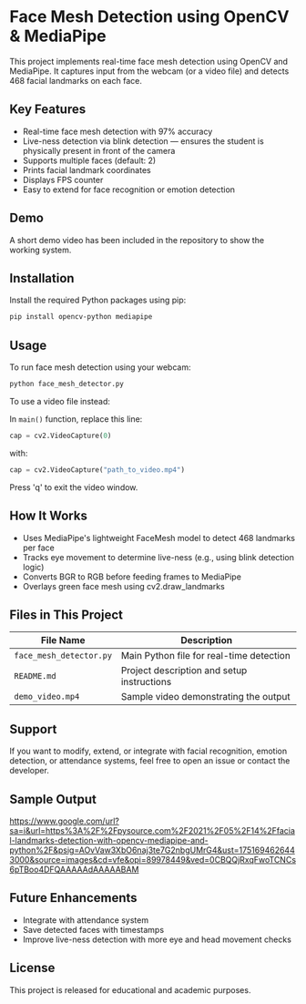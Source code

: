 
# Face Mesh Detection using OpenCV & MediaPipe

This project implements real-time face mesh detection using OpenCV and MediaPipe. It captures input from the webcam (or a video file) and detects 468 facial landmarks on each face.

## Key Features

- Real-time face mesh detection with 97% accuracy
- Live-ness detection via blink detection — ensures the student is physically present in front of the camera
- Supports multiple faces (default: 2)
- Prints facial landmark coordinates
- Displays FPS counter
- Easy to extend for face recognition or emotion detection

## Demo

A short demo video has been included in the repository to show the working system.

## Installation

Install the required Python packages using pip:

```bash
pip install opencv-python mediapipe
```

## Usage

To run face mesh detection using your webcam:

```bash
python face_mesh_detector.py
```

To use a video file instead:

In `main()` function, replace this line:
```python
cap = cv2.VideoCapture(0)
```
with:
```python
cap = cv2.VideoCapture("path_to_video.mp4")
```

Press 'q' to exit the video window.

## How It Works

- Uses MediaPipe's lightweight FaceMesh model to detect 468 landmarks per face
- Tracks eye movement to determine live-ness (e.g., using blink detection logic)
- Converts BGR to RGB before feeding frames to MediaPipe
- Overlays green face mesh using cv2.draw_landmarks

## Files in This Project

| File Name              | Description                               |
|------------------------|-------------------------------------------|
| `face_mesh_detector.py`| Main Python file for real-time detection  |
| `README.md`            | Project description and setup instructions|
| `demo_video.mp4`       | Sample video demonstrating the output     |

## Support

If you want to modify, extend, or integrate with facial recognition, emotion detection, or attendance systems, feel free to open an issue or contact the developer.

## Sample Output
https://www.google.com/url?sa=i&url=https%3A%2F%2Fpysource.com%2F2021%2F05%2F14%2Ffacial-landmarks-detection-with-opencv-mediapipe-and-python%2F&psig=AOvVaw3XbO6naj3te7G2nbgUMrG4&ust=1751694626443000&source=images&cd=vfe&opi=89978449&ved=0CBQQjRxqFwoTCNCs6pTBoo4DFQAAAAAdAAAAABAM
## Future Enhancements

- Integrate with attendance system
- Save detected faces with timestamps
- Improve live-ness detection with more eye and head movement checks

## License

This project is released for educational and academic purposes.
